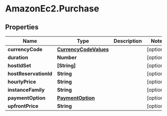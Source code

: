 # AmazonEc2.Purchase

## Properties

Name | Type | Description | Notes
------------ | ------------- | ------------- | -------------
**currencyCode** | [**CurrencyCodeValues**](CurrencyCodeValues.md) |  | [optional] 
**duration** | **Number** |  | [optional] 
**hostIdSet** | **[String]** |  | [optional] 
**hostReservationId** | **String** |  | [optional] 
**hourlyPrice** | **String** |  | [optional] 
**instanceFamily** | **String** |  | [optional] 
**paymentOption** | [**PaymentOption**](PaymentOption.md) |  | [optional] 
**upfrontPrice** | **String** |  | [optional] 


